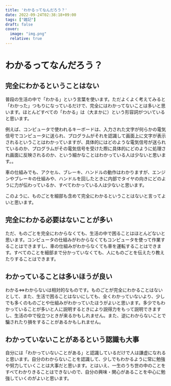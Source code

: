 ```yaml
---
title: 'わかるってなんだろう？'
date: 2022-09-24T02:38:18+09:00
tags: ["雑記"]
draft: false
cover:
  image: "img.png"
  relative: true
---
```

# わかるってなんだろう？

## 完全にわかるということはない
普段の生活の中で「わかる」という言葉を使います。ただよくよく考えてみると「わかった」つもりになっているだけで、完全にはわかってないことは多いと思います。ほとんどすべての「わかる」は（大まかに）という形容詞がついていると思います。

例えば、コンピュータで使われるキーボードは、入力された文字が何らかの電気信号でコンピュータに送られ、プログラムがそれを認識して画面上に文字が表示されるということはわかっていますが、具体的にはどのような電気信号が送られているのか、プログラムがその電気信号を受けた際に具体的にどのように処理され画面に反映されるのか、という細かなことはわかっている人は少ないと思います。。

車の仕組みでも、アクセル、ブレーキ、ハンドルの動作はわかりますが、エンジンやブレーキの仕組みや、ハンドルを回したときに内部でタイヤの向きにどのように力が伝わっているか、すべてわかっている人は少ないと思います。

このように、ものごとを細部も含めて完全にわかるということはないと言ってよいと思います。

## 完全にわかる必要はないことが多い
ただ、ものごとを完全にわからなくても、生活の中で困ることはほとんどないと思います。コンピュータの仕組みがわからなくてもコンピュータを使って作業することはできますし、車の仕組みがわからなくても車を運転することはできます。すべてのことを細部まで分かっていなくても、人にものごとを伝えたり教えたりすることはできます。

## わかっていることは多いほうが良い
わかる⇔わからないは相対的なものです。ものごとが完全にわかることはないとして、また、生活で困ることはないにしても、全くわかっていないより、少しでも多くのものごとや仕組みがわかっていたほうがよいと思います。多少でもわかっていることが多いと人に説明するときにより説得力をもって説明できますし、生活の中で役立つときが来るかもしれません。また、逆にわからないことで騙されたり損をすることがあるかもしれません。

## わかっていないことがあるという認識も大事
自分には「わかっていないことがある」と認識しているだけで人は謙虚になれると思います。自分のわからないことを認識して、少しでもわかるように常に勉強や努力していくことは大事だと思います。とはいえ、一生のうち世の中のことをすべてわかりきることはできないので、自分の興味・関心があることを中心に勉強していくのがよいと思います。